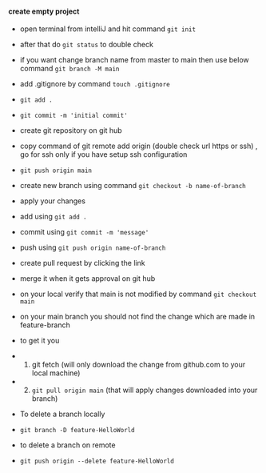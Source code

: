 #### create empty project
- open terminal from intelliJ and hit command `git init`
- after that do `git status` to double check
- if you want change branch name from master to main then use below command
`git branch -M main`
- add .gitignore by command `touch .gitignore`

- `git add .`
- `git commit -m 'initial commit'`

- create git repository on git hub

- copy command of git remote add origin (double check url https or ssh) , go for ssh only if you have setup ssh configuration

- `git push origin main`

- create new branch using command `git checkout -b name-of-branch`
- apply your changes
- add using `git add .`
- commit using `git commit -m 'message'`
- push using `git push origin name-of-branch`
- create pull request by clicking the link
- merge it when it gets approval on git hub

- on your local verify that main is not modified by command `git checkout main`

- on your main branch you should not find the change which are made in feature-branch
- to get it you
- 1. git fetch (will only download the change from github.com to your local machine)

- 2. `git pull origin main` (that will apply changes downloaded into your branch)


- To delete a branch locally
- `git branch -D feature-HelloWorld`

- to delete a branch on remote
- `git push origin --delete feature-HelloWorld`

